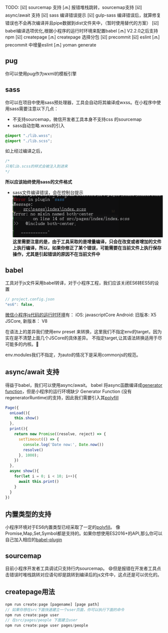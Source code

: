 
TODO:
[:ballot_box_with_check:] sourcemap 支持
[:soon:] 报错堆栈跳转，sourcemap支持
[:ballot_box_with_check:] async/await 支持
[:ballot_box_with_check:] sass 编译错误提示
[:ballot_box_with_check:] gulp-sass 编译错误后，就算修复错误也不会再次编译并且pipe数据到dist文件夹中，（暂时使用替代的方案）
[:ballot_box_with_check:] babel编译选项优化,根据小程序的运行时环境来配置babel
[:soon:] V2.2.0之后支持npm
[:ballot_box_with_check:] createpage
[:soon:] createpage 选择分包
[:ballot_box_with_check:] precommit
[:ballot_box_with_check:] eslint
[:soon:] precommit 中增量eslint
[:soon:] yoman generate

## pug
你可以使用pug作为wxml的模板引擎

## sass
你可以在项目中使用sass预处理器，工具会自动将其编译成wxss。在小程序中使用sass需要注意以下几点：
* 不支持sourcemap，微信开发者工具本身不支持css 的sourcemap
* sass自动忽略.wxss的引入
```css
@import "./lib.wxss";
@import "./lib.scss";
```
如上经过编译之后，
```css
/*
只有lib.scss的样式会被注入到进来
*/
```

**所以应该始终使用sass的文件格式**
* sass文件编译错误，会在控制台提示
![编译错误](./doc/images/sass-errpr.png)
**这里需要注意的是，由于工具采取的是增量编译，只会在改变或者增加的文件上执行编译，所以，如果你修正了某个错误，可能需要在当前文件上执行保存操作，尤其是引起错误的原因不在当前文件中**

## babel
工具对于js文件采用babel转译，对于小程序工程，我们应该关闭ES6转ES5的设置
```javascript
// project.config.json
"es6": false,
```

[微信小程序js代码的运行时环境](https://developers.weixin.qq.com/miniprogram/dev/framework/details.html)有：
iOS: javascriptCore
Android: 旧版本: X5 JSCore, 新版本： V8

在语法上的差异我们使用env preset 来转换，这里我们不指定env的target，因为实在是不清楚上面几个JSCore的具体差异。
不指定target,让其语法转换适用于尽可能多的内核。:herb:

env.modules我们不指定，为auto的情况下是采用commonjs的规范。

## async/await 支持
得益于babel，我们可以使用async/await。
babel 将async函数编译成[generator function](https://developer.mozilla.org/zh-CN/docs/Web/JavaScript/Reference/Global_Objects/Generator)，但是小程序的运行环境缺少
Generator Function (没有regeneratorRuntime)的支持，因此我们需要引入其[polyfill](https://github.com/facebook/regenerator)
```javascript
Page({
  onLoad(){
    this.show()
  },
  print(){
    return new Promise((resolve, reject) => {
      setTimeout(() => {
        console.log('Date now:', Date.now())
        resolve()
      }, 1000);
    })
  },
  async show(){
    for(let i = 0; i < 10; i++){
      await this.print()
    }
  }
})
```

## 内置类型的支持
小程序环境对于ES6内置类型已经采取了一定的[polyfill](https://developers.weixin.qq.com/miniprogram/dev/guide/runtime/js-support.html)。
像Promise,Map,Set,Symbol都是支持的。如果你想使用ES2016+的API,那么你可以自己加入相应的[babel-plugin](https://babeljs.io/docs/en/plugins)

## sourcemap
目前小程序开发者工具调试只支持行内sourcemap。
:smile:但是报错在开发者工具点击错误时堆栈跳转对应语句却是跳转到编译后的js文件中，这点还是可以优化的。

## createpage用法
```javascript
npm run create:page [pagename] [page path]
// 如果你想在src下面快速建立一个user页面，你可以执行下面的命令
npm run create:page user
// 在src/pages/people 下面建立user
npm run create:page user pages/people
```




